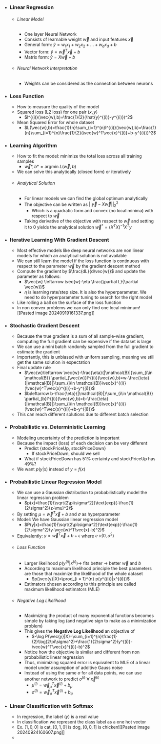 
- ### Linear Regression
	- ###### Linear Model
		- One layer Neural Network
		- Consists of learnable weight $\vec{w}$ and input features $\vec{x}$
		- General form: $\hat{y}=w_{1}x_{1}+w_{2}x_{2}+\dots+w_{d}x_{d}+b$
		- Vector form: $\hat{y}=\vec{w}^T\vec{x}+b$
		- Matrix form: $\hat{y}=X\vec{w}+b$
	- ###### Neural Network Interpretation
		- Weights can be considered as the connection between neurons

- ### Loss Function
	- How to measure the quality of the model
	- Squared loss (L2 loss) for one pair $(x,y)$
		- $l^{(i)}(\vec{w},b)=\frac{1}{2}(\hat{y}^{(i)}-y^{(i)})^2$
	- Mean Squared Error for whole dataset
		- $L(\vec{w},b)=\frac{1}{n}\sum_{i=1}^{n}l^{(i)}(\vec{w},b)=\frac{1}{n}\sum_{i=1}^{n}\frac{1}{2}(\vec{w}^T\vec{x}^{(i)}+b-y^{(i)})^2$

- ### Learning Algorithm
	- How to fit the model: minimize the total loss across all training samples
		- $\vec{w}*, b*=\text{argmin } L(\vec{w},b)$
	- We can solve this analytically (closed form) or iteratively
	- ###### Analytical Solution
		- For linear models we can find the global optimum analytically
		- The objective can be written as $||\vec{y}-X\vec{w}||^2_2$
			- Which is a quadratic form and convex (no local minima) with respect to $\vec{w}$
		- Taking derivative of the objective with respect to $\vec{w}$ and setting it to $0$ yields the analytical solution $\vec{w}^*=(X^TX)^{-1}X^Ty$

- ### Iterative Learning With Gradient Descent
	- Most effective models like deep neural networks are non linear models for which an analytical solution is not available
	- We can still learn the model if the loss function is continuous with respect to the parameter $\vec{w}$ by the gradient descent method
	- Compute the gradient by $\frac{dL}{d\vec{w}}$ and update the parameter as follows:
		- $\vec{w} \leftarrow \vec{w}-\eta \frac{\partial L}{\partial \vec{w}}$
		- $\eta$ is learning rate/step size. It is also the hyperparameter. We need to do hyperparameter tuning to search for the right model
	- Like rolling a ball on the surface of the loss function
	- In non convex problems we can only find one local minimum![[Pasted image 20240919161337.png]]
	
- ### Stochastic Gradient Descent
	- Because the true gradient is a sum of all sample-wise gradient, computing the full gradient can be expensive if the dataset is large
	- We can use a mini batch randomly sampled from the full gradient to estimate the gradient
	- Importantly, this is unbiased with uniform sampling, meaning we still get the same solution in expectation
	- Final update rule
		- $\vec{w}\leftarrow \vec{w}-\frac{\eta}{|\mathcal{B}|}\sum_{i\in \mathcal{B}} \partial_{\vec{w}}l^{(i)}(\vec{w},b)=w-\frac{\eta}{|\mathcal{B}|}\sum_{i\in \mathcal{B}}\vec{x}^{(i)}(\vec{w}^T\vec{x}^{(i)}+b-y^{(i)})$
		- $b\leftarrow b-\frac{\eta}{|\mathcal{B}|}\sum_{i\in \mathcal{B}} \partial_{b}l^{(i)}(\vec{w},b)=b-\frac{\eta}{|\mathcal{B}|}\sum_{i\in \mathcal{B}}\vec{x}^{(i)}(\vec{w}^T\vec{x}^{(i)}+b-y^{(i)})$
	- This can reach different solutions due to different batch selection

- ### Probabilistic vs. Deterministic Learning
	- Modeling uncertainty of the prediction is important
	- Because the impact (loss) of each decision can be very different
		- Predict {stockPriceUp, stockPriceDown}
			- If stockPriceDown, should we sell
		- What if stockPriceDown has 51% certainty and stockPriceUp has 49%?
	- We want $p(y|x)$ instead of $y=f(x)$

- ### Probabilistic Linear Regression Model
	- We can use a Gaussian distribution to probabilistically model the linear regression problem 
		- $p(x)=\frac{1}{\sqrt{2\pi\sigma^2}}\text{exp}(-\frac{1}{2\sigma^2}(z-\mu)^2)$
	- By setting $\mu=\vec{w}^T\vec{x}+b$ and $\sigma$ as hyperparameter
	- Model: We have Gaussian linear regression model
		- $P(y|x)=\frac{1}{\sqrt{2\pi\sigma^2}}\text{exp}(-\frac{1}{2\sigma^2}(y-\vec{w}^T\vec{x}-b)^2)$
	- Equivalently: $y=\vec{w}^T\vec{x}+b+\epsilon$ where $e~\aleph(0,\sigma^2)$
	- ###### Loss Function
		- Larger likelihood $p(y^{(i)}|x^{(i)}) \rightarrow$ fits better $\rightarrow$ better $\vec{w}$ and $b$
		- According to maximum likelihood principle the best parameters are those that maximize the likelihood of the whole dataset
			- $p(\vec{y}|X)=\prod_{i = 1}^{n} p(y^{(i)}|x^{(i)})$
		- Estimators chosen according to this principle are called maximum likelihood estimators (MLE)
	- ###### Negative Log Likelihood
		- Maximizing the product of many exponential functions becomes simple by taking log (and negative sign to make as a minimization problem)
		- This gives the **Negative Log Likelihood** an objective of
			- $-\log P(\vec{y}|X)=\sum_{i=1}^{n}\frac{1}{2}\log(2\pi\sigma^2)+\frac{1}{2\sigma^2}(y^{(i)}-\vec{w}^T\vec{x}^{(i)}-b)^2$
		- Notice how the objective is similar and different from non probabilistic linear regression
		- Thus, minimizing squared error is equivalent to MLE of a linear model under assumption of additive Gauss noise
		- Instead of using the same $\sigma$ for all data points, we can use another network to predict $\sigma^{(i)} \text{ } \forall \text{ } \vec{x}^{(i)}$
			- $\mu^{(i)}=\vec{w}^T_{\mu}\vec{x}^{(i)}+b_{\mu}$
			- $\sigma^{(i)}=\vec{w}^{T}_{\sigma}\vec{x}^{(i)}+b_{\sigma}$

- ### Linear Classification with Softmax
	- In regression, the label $(y)$ is a real value
	- In classification we represent the class label as a one hot vector
	- Ex. $[1,0,0]$ is cat, $[0,1,0]$ is dog, $[0,0,1]$ is chicken![[Pasted image 20240924160607.png]]
	- 